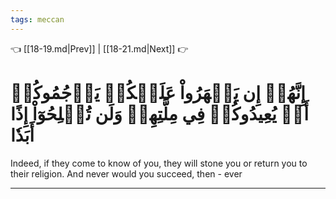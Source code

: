 ```yaml
---
tags: meccan
---
```


👈 [[18-19.md|Prev]] | [[18-21.md|Next]] 👉

# إِنَّهُمۡ إِن يَظۡهَرُواْ عَلَيۡكُمۡ يَرۡجُمُوكُمۡ أَوۡ يُعِيدُوكُمۡ فِي مِلَّتِهِمۡ وَلَن تُفۡلِحُوٓاْ إِذًا أَبَدٗا

Indeed, if they come to know of you, they will stone you or return you to their religion. And never would you succeed, then - ever

---

